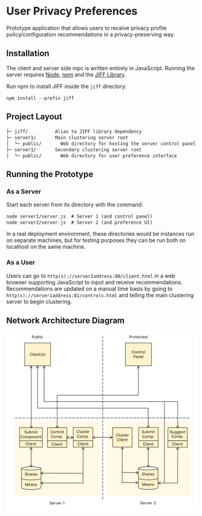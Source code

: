 # User Privacy Preferences
Prototype application that allows users to receive privacy profile policy/configuration recommendations in a privacy-preserving way.

## Installation

The client and server side mpc is written entirely in JavaScript.  Running the server requires [Node](https://nodejs.org/en/), [npm](https://www.npmjs.com/) and the [JIFF Library](https://github.com/multiparty/jiff/).

Run npm to install JIFF inside the `jiff` directory:
```shell
npm install --prefix jiff
```

## Project Layout

    ├─ jiff/          Alias to JIFF library dependency
    ├─ server1/       Main clustering server root
    │  └─ public/       Web directory for hosting the server control panel
    ├─ server1/       Secondary clustering server root
    │  └─ public/       Web directory for user preference interface

## Running the Prototype

### As a Server
Start each server from its directory with the command:
```shell
node server1/server.js  # Server 1 (and control panel)
node server2/server.js  # Server 2 (and preference UI)
```
In a real deployment environment, these directories would be instances run on separate machines, but for testing purposes they can be run both on localhost on the same machine.

### As a User
Users can go to `http(s)://server2address:80/client.html` in a web browser supporting JavaScript to input and receive recommendations.
Recommendations are updated on a manual time basis by going to `http(s)://server1address:81/controls.html` and telling the main clustering server to begin clustering.

## Network Architecture Diagram

![Image diagram.png](diagram.png)
